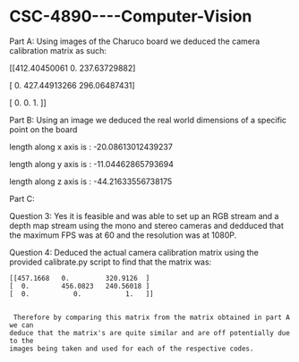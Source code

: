 # CSC-4890----Computer-Vision

Part A: 
  Using images of the Charuco board we deduced the camera calibration matrix as
  such:
  
  
  
  [[412.40450061   0.         237.63729882]
  
  [  0.         427.44913266 296.06487431]
  
  [  0.           0.           1.        ]]
 
 Part B:
 Using an image we deduced the real world dimensions of a 
 specific point on the board
 
 
 length along x axis is :  -20.08613012439237
 
 length along y axis is : -11.04462865793694
 
 length along z axis is : -44.21633556738175

Part C:
  
  Question 3:
    Yes it is feasible and was able to set up an RGB stream and a depth map stream 
    using the mono and stereo cameras and dedduced that the maximum FPS was at 
    60 and the resolution was at 1080P.
  
  Question 4:
    Deduced the actual camera calibration matrix using the provided calibrate.py
    script to find that the matrix was:
    
		
    [[457.1668   0.         320.9126  ]
    [  0.        456.0823   240.56018 ]
    [  0.           0.           1.   ]]
   
	 
	 Therefore by comparing this matrix from the matrix obtained in part A we can
    deduce that the matrix's are quite similar and are off potentially due to the
    images being taken and used for each of the respective codes. 
